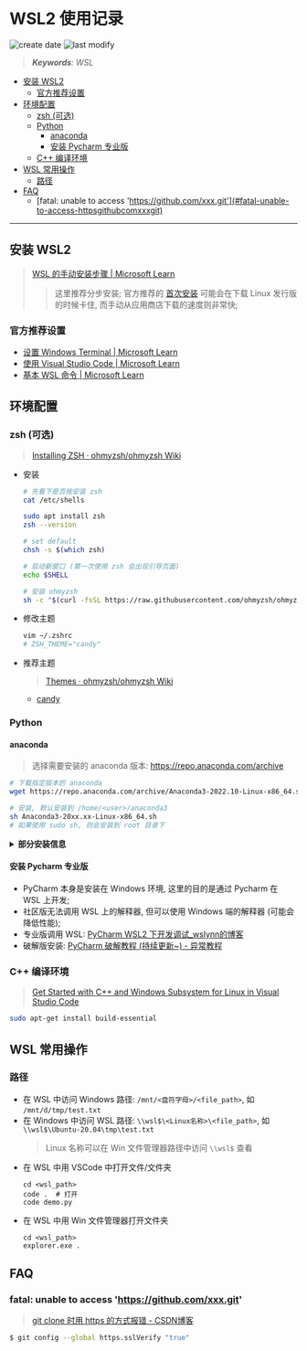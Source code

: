 WSL2 使用记录
===
<!--START_SECTION:badge-->
![create date](https://img.shields.io/static/v1?label=create%20date&message=2022-09-xx&label_color=gray&color=lightsteelblue&style=flat-square)
![last modify](https://img.shields.io/static/v1?label=last%20modify&message=2025-09-19%2004%3A11%3A35&label_color=gray&color=thistle&style=flat-square)
<!--END_SECTION:badge-->
<!--info
top: false
draft: true
hidden: false
tags: [linux]
-->

> ***Keywords**: WSL*

<!--START_SECTION:paper_title-->
<!--END_SECTION:paper_title-->

<!--START_SECTION:toc-->
- [安装 WSL2](#安装-wsl2)
    - [官方推荐设置](#官方推荐设置)
- [环境配置](#环境配置)
    - [zsh (可选)](#zsh-可选)
    - [Python](#python)
        - [anaconda](#anaconda)
        - [安装 Pycharm 专业版](#安装-pycharm-专业版)
    - [C++ 编译环境](#c-编译环境)
- [WSL 常用操作](#wsl-常用操作)
    - [路径](#路径)
- [FAQ](#faq)
    - [fatal: unable to access 'https://github.com/xxx.git'](#fatal-unable-to-access-httpsgithubcomxxxgit)
<!--END_SECTION:toc-->

---

## 安装 WSL2
> [WSL 的手动安装步骤 | Microsoft Learn](https://learn.microsoft.com/zh-cn/windows/wsl/install-manual)
>> 这里推荐分步安装; 官方推荐的 [首次安装](https://learn.microsoft.com/zh-cn/windows/wsl/install) 可能会在下载 Linux 发行版的时候卡住, 而手动从应用商店下载的速度则非常快;

### 官方推荐设置
- [设置 Windows Terminal | Microsoft Learn](https://learn.microsoft.com/zh-cn/windows/wsl/setup/environment#set-up-windows-terminal)
- [使用 Visual Studio Code | Microsoft Learn](https://learn.microsoft.com/zh-cn/windows/wsl/setup/environment#use-visual-studio-code)
- [基本 WSL 命令 | Microsoft Learn](https://learn.microsoft.com/zh-cn/windows/wsl/setup/environment#basic-wsl-commands)


## 环境配置

### zsh (可选)
> [Installing ZSH · ohmyzsh/ohmyzsh Wiki](https://github.com/ohmyzsh/ohmyzsh/wiki/Installing-ZSH)

- 安装
    ```sh
    # 先看下是否按安装 zsh
    cat /etc/shells

    sudo apt install zsh
    zsh --version

    # set default
    chsh -s $(which zsh)

    # 启动新窗口 (第一次使用 zsh 会出现引导页面)
    echo $SHELL

    # 安装 ohmyzsh
    sh -c "$(curl -fsSL https://raw.githubusercontent.com/ohmyzsh/ohmyzsh/master/tools/install.sh)"
    ```
- 修改主题
    ```sh
    vim ~/.zshrc
    # ZSH_THEME="candy"
    ```
- 推荐主题
    > [Themes · ohmyzsh/ohmyzsh Wiki](https://github.com/ohmyzsh/ohmyzsh/wiki/Themes)
    - [candy](https://github.com/ohmyzsh/ohmyzsh/wiki/Themes#candy)


### Python

#### anaconda
> 选择需要安装的 anaconda 版本: https://repo.anaconda.com/archive
```sh
# 下载指定版本的 anaconda
wget https://repo.anaconda.com/archive/Anaconda3-2022.10-Linux-x86_64.sh

# 安装, 默认安装到 /home/<user>/anaconda3
sh Anaconda3-20xx.xx-Linux-x86_64.sh
# 如果使用 sudo sh, 则会安装到 root 目录下
```

<details><summary><b> 部分安装信息 </b></summary>

```sh
Welcome to Anaconda3 2022.05

...

Do you accept the license terms? [yes|no]
[no] >>> yes

Anaconda3 will now be installed into this location:
/home/huay/anaconda3

  - Press ENTER to confirm the location
  - Press CTRL-C to abort the installation
  - Or specify a different location below

[/home/huay/anaconda3] >>>
PREFIX=/home/huay/anaconda3
Unpacking payload ...

...

## Package Plan ##

  environment location: /home/huay/anaconda3

  added / updated specs:
    ...

...

installation finished.
Do you wish the installer to initialize Anaconda3
by running conda init? [yes|no]
[no] >>> yes
no change     /home/huay/anaconda3/condabin/conda
no change     /home/huay/anaconda3/bin/conda
no change     /home/huay/anaconda3/bin/conda-env
no change     /home/huay/anaconda3/bin/activate
no change     /home/huay/anaconda3/bin/deactivate
no change     /home/huay/anaconda3/etc/profile.d/conda.sh
no change     /home/huay/anaconda3/etc/fish/conf.d/conda.fish
no change     /home/huay/anaconda3/shell/condabin/Conda.psm1
no change     /home/huay/anaconda3/shell/condabin/conda-hook.ps1
no change     /home/huay/anaconda3/lib/python3.9/site-packages/xontrib/conda.xsh
no change     /home/huay/anaconda3/etc/profile.d/conda.csh
modified      /home/huay/.bashrc

==> For changes to take effect, close and re-open your current shell. <==

If you'd prefer that conda's base environment not be activated on startup,
   set the auto_activate_base parameter to false:

conda config --set auto_activate_base false

Thank you for installing Anaconda3!
```

</details>


#### 安装 Pycharm 专业版
- PyCharm 本身是安装在 Windows 环境, 这里的目的是通过 Pycharm 在 WSL 上开发;
- 社区版无法调用 WSL 上的解释器, 但可以使用 Windows 端的解释器 (可能会降低性能);
- 专业版调用 WSL: [PyCharm WSL2 下开发调试_wslynn的博客](https://blog.csdn.net/qq_38992249/article/details/122387097)
- 破解版安装: [PyCharm 破解教程 (持续更新~) - 异常教程](https://www.exception.site/essay/how-to-free-use-pycharm-2020)


### C++ 编译环境
> [Get Started with C++ and Windows Subsystem for Linux in Visual Studio Code](https://code.visualstudio.com/docs/cpp/config-wsl)
```sh
sudo apt-get install build-essential
```


## WSL 常用操作

### 路径
- 在 WSL 中访问 Windows 路径: `/mnt/<盘符字母>/<file_path>`, 如 `/mnt/d/tmp/test.txt`
- 在 Windows 中访问 WSL 路径: `\\wsl$\<Linux名称>\<file_path>`, 如 `\\wsl$\Ubuntu-20.04\tmp\test.txt`
    > Linux 名称可以在 Win 文件管理器路径中访问 `\\wsl$` 查看
- 在 WSL 中用 VSCode 中打开文件/文件夹
    ```shell
    cd <wsl_path>
    code .  # 打开
    code demo.py
    ```
- 在 WSL 中用 Win 文件管理器打开文件夹
    ```shell
    cd <wsl_path>
    explorer.exe .
    ```


## FAQ

### fatal: unable to access 'https://github.com/xxx.git'
> [git clone 时用 https 的方式报错 - CSDN博客](https://blog.csdn.net/wang2008start/article/details/118967723)
```sh
$ git config --global https.sslVerify "true"
```
